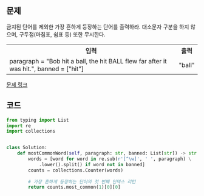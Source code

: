 ## 문제

금지된 단어를 제외한 가장 흔하게 등장하는 단어를 출력하라. 대소문자 구분을 하지 않으며, 구두점(마침표, 쉼표 등) 또한 무시한다.

 <table>
	<th>입력</th>
	<th>출력</th>
	<tr><!-- 첫번째 줄 시작 -->
	    <td>paragraph = "Bob hit a ball, the hit BALL flew far after it was hit.", banned = ["hit"]</td>
	    <td>"ball"</td>
	</tr><!-- 첫번째 줄 끝 -->
    </table>

<a href="https://leetcode.com/problems/most-common-word/" target="_blank">문제 링크</a>

## 코드

```python
from typing import List
import re
import collections


class Solution:
    def mostCommonWord(self, paragraph: str, banned: List[str]) -> str:
        words = [word for word in re.sub(r'[^\w]', ' ', paragraph) \
            .lower().split() if word not in banned]
        counts = collections.Counter(words)
        
        # 가장 흔하게 등장하는 단어의 첫 번째 인덱스 리턴
        return counts.most_common(1)[0][0]
```